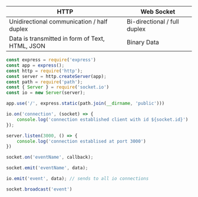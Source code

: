 | **HTTP**                                        | **Web Socket**               |
| ----------------------------------------------- | ---------------------------- |
| Unidirectional communication / half duplex      | Bi-directional / full duplex |
| Data is transmitted in form of Text, HTML, JSON | Binary Data                  |

```js
const express = require('express')
const app = express();
const http = require('http');
const server = http.createServer(app);
const path = require('path');
const { Server } = require('socket.io')
const io = new Server(server);

app.use('/', express.static(path.join(__dirname, 'public')))

io.on('connection', (socket) => {
	console.log('connection established client with id ${socket.id}')
});

server.listen(3000, () => {
	console.log('connection establised at port 3000')
})
```



```js
socket.on('eventName', callback);
```

```js
socket.emit('eventName', data);
```

```js
io.emit('event', data); // sends to all io connections
```

```js
socket.broadcast('event')
```